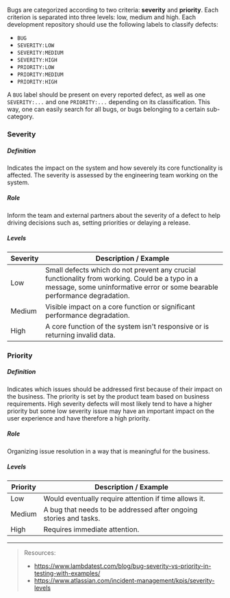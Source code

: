 Bugs are categorized according to two criteria: **severity** and **priority**. Each criterion is separated into three levels: low, medium and high. Each development repository should use the following labels to classify defects:

- `BUG`
- `SEVERITY:LOW` 
- `SEVERITY:MEDIUM`
- `SEVERITY:HIGH`
- `PRIORITY:LOW`
- `PRIORITY:MEDIUM`
- `PRIORITY:HIGH`

A `BUG` label should be present on every reported defect, as well as one `SEVERITY:...` and one `PRIORITY:...` depending on its classification. This way, one can easily search for all bugs, or bugs belonging to a certain sub-category.

### Severity

##### Definition

Indicates the impact on the system and how severely its core functionality is affected. The severity is assessed by the engineering team working on the system.

##### Role

Inform the team and external partners about the severity of a defect to help driving decisions such as, setting priorities or delaying a release.

##### Levels

Severity | Description / Example
--- |     ---
Low | Small defects which do not prevent any crucial functionality from working. Could be a typo in a message, some uninformative error or some bearable performance degradation. 
Medium | Visible impact on a core function or significant performance degradation.
High | A core function of the system isn't responsive or is returning invalid data.

### Priority

##### Definition

Indicates which issues should be addressed first because of their impact on the business. The priority is set by the product team based on business requirements. High severity defects will most likely tend to have a higher priority but some low severity issue may have an important impact on the user experience and have therefore a high priority. 

##### Role

Organizing issue resolution in a way that is meaningful for the business. 

##### Levels

Priority | Description / Example
--- | --- 
Low | Would eventually require attention if time allows it.
Medium | A bug that needs to be addressed after ongoing stories and tasks.
High | Requires immediate attention.

--- 

> Resources:
> 
> - https://www.lambdatest.com/blog/bug-severity-vs-priority-in-testing-with-examples/
> - https://www.atlassian.com/incident-management/kpis/severity-levels